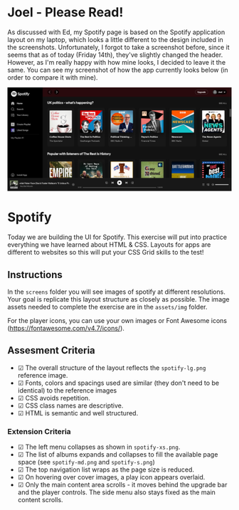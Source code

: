 # Joel - Please Read!

As discussed with Ed, my Spotify page is based on the Spotify application layout on my laptop, which looks a little different to the design included in the screenshots. Unfortunately, I forgot to take a screenshot before, since it seems that as of today (Friday 14th), they've slightly changed the header. However, as I'm really happy with how mine looks, I decided to leave it the same. You can see my screenshot of how the app currently looks below (in order to compare it with mine).

![Spotify screenshot](screens/spotify-app.png)

# Spotify

Today we are building the UI for Spotify. This exercise will put into practice everything we have learned about HTML & CSS. Layouts for apps are different to websites so this will put your CSS Grid skills to the test!

## Instructions

In the `screens` folder you will see images of spotify at different resolutions. Your goal is replicate this layout structure as closely as possible. The image assets needed to complete the exercise are in the `assets/img` folder.

For the player icons, you can use your own images or Font Awesome icons (https://fontawesome.com/v4.7/icons/).

## Assesment Criteria

- &#9745; The overall structure of the layout reflects the `spotify-lg.png` reference image.
- &#9745; Fonts, colors and spacings used are similar (they don't need to be identical) to the reference images
- &#9745; CSS avoids repetition.
- &#9745; CSS class names are descriptive.
- &#9745; HTML is semantic and well structured.

### Extension Criteria

- &#9745; The left menu collapses as shown in `spotify-xs.png`.
- &#9745; The list of albums expands and collapses to fill the available page space (see `spotify-md.png` and `spotify-s.png`)
- &#9745; The top navigation list wraps as the page size is reduced.
- &#9745; On hovering over cover images, a play icon appears overlaid.
- &#9745; Only the main content area scrolls - it moves behind the upgrade bar and the player controls. The side menu also stays fixed as the main content scrolls.
